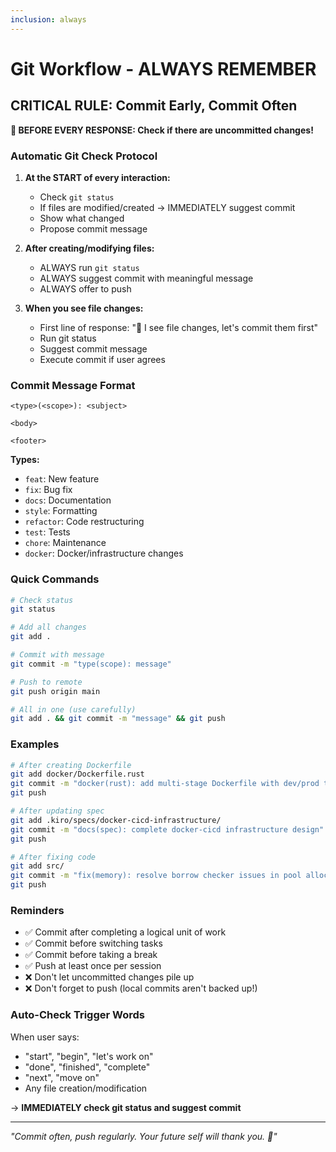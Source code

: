 ```yaml
---
inclusion: always
---
```


# Git Workflow - ALWAYS REMEMBER

## CRITICAL RULE: Commit Early, Commit Often

**🚨 BEFORE EVERY RESPONSE: Check if there are uncommitted changes!**

### Automatic Git Check Protocol

1. **At the START of every interaction:**
   - Check `git status`
   - If files are modified/created → IMMEDIATELY suggest commit
   - Show what changed
   - Propose commit message

2. **After creating/modifying files:**
   - ALWAYS run `git status`
   - ALWAYS suggest commit with meaningful message
   - ALWAYS offer to push

3. **When you see file changes:**
   - First line of response: "📝 I see file changes, let's commit them first"
   - Run git status
   - Suggest commit message
   - Execute commit if user agrees

### Commit Message Format

```
<type>(<scope>): <subject>

<body>

<footer>
```

**Types:**
- `feat`: New feature
- `fix`: Bug fix
- `docs`: Documentation
- `style`: Formatting
- `refactor`: Code restructuring
- `test`: Tests
- `chore`: Maintenance
- `docker`: Docker/infrastructure changes

### Quick Commands

```bash
# Check status
git status

# Add all changes
git add .

# Commit with message
git commit -m "type(scope): message"

# Push to remote
git push origin main

# All in one (use carefully)
git add . && git commit -m "message" && git push
```

### Examples

```bash
# After creating Dockerfile
git add docker/Dockerfile.rust
git commit -m "docker(rust): add multi-stage Dockerfile with dev/prod targets"
git push

# After updating spec
git add .kiro/specs/docker-cicd-infrastructure/
git commit -m "docs(spec): complete docker-cicd infrastructure design"
git push

# After fixing code
git add src/
git commit -m "fix(memory): resolve borrow checker issues in pool allocator"
git push
```

### Reminders

- ✅ Commit after completing a logical unit of work
- ✅ Commit before switching tasks
- ✅ Commit before taking a break
- ✅ Push at least once per session
- ❌ Don't let uncommitted changes pile up
- ❌ Don't forget to push (local commits aren't backed up!)

### Auto-Check Trigger Words

When user says:
- "start", "begin", "let's work on"
- "done", "finished", "complete"
- "next", "move on"
- Any file creation/modification

→ **IMMEDIATELY check git status and suggest commit**

---

*"Commit often, push regularly. Your future self will thank you. 🎯"*
